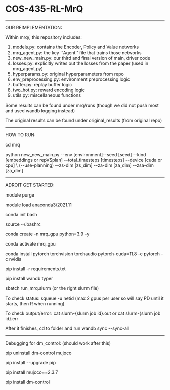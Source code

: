 # COS-435-RL-MrQ
-----------------------------------------------------------------------------
OUR REIMPLEMENTATION: 

Within mrq/, this repository includes: 
1. models.py: contains the Encoder, Policy and Value networks 
2. mrq_agent.py: the key ``Agent'' file that trains those networks 
3. new_new_main.py: our third and final version of main, driver code 
4. losses.py: explicitly writes out the losses from the paper (used in mrq_agent.py)
5. hyperparams.py: original hyperparameters from repo 
6. env_preprocessing.py: environment preprocessing logic 
7. buffer.py: replay buffer logic 
8. two_hot.py: reward encoding logic 
9. utils.py: miscellaneous functions 

Some results can be found under mrq/runs (though we did not push most and used wandb logging instead) 

The original results can be found under original_results (from original repo)

-----------------------------------------------------------------------------
HOW TO RUN: 

cd mrq 

python new_new_main.py --env [environment]--seed [seed] --kind [embeddings or repVSplan] --total_timesteps [timesteps] --device [cuda or cpu] \ 
    (--use-planning) --zs-dim [zs_dim] --za-dim [za_dim] --zsa-dim [za_dim]  

-----------------------------------------------------------------------------
ADROIT GET STARTED: 

module purge

module load anaconda3/2021.11

conda init bash

source ~/.bashrc

conda create -n mrq_gpu python=3.9 -y

conda activate mrq_gpu

conda install pytorch torchvision torchaudio pytorch-cuda=11.8 -c pytorch -c nvidia

pip install -r requirements.txt

pip install wandb typer

sbatch run_mrq.slurm (or the right slurm file)

To check status: squeue -u netid (max 2 gpus per user so will say PD until it starts, then R when running)

To check output/error: cat slurm-{slurm job id}.out or  cat slurm-{slurm job id}.err

After it finishes, cd to folder and run wandb sync --sync-all

-----------------------------------------------------------------------------
Debugging for dm_control: (should work after this)

pip uninstall dm-control mujoco

pip install --upgrade pip

pip install mujoco==2.3.7

pip install dm-control


